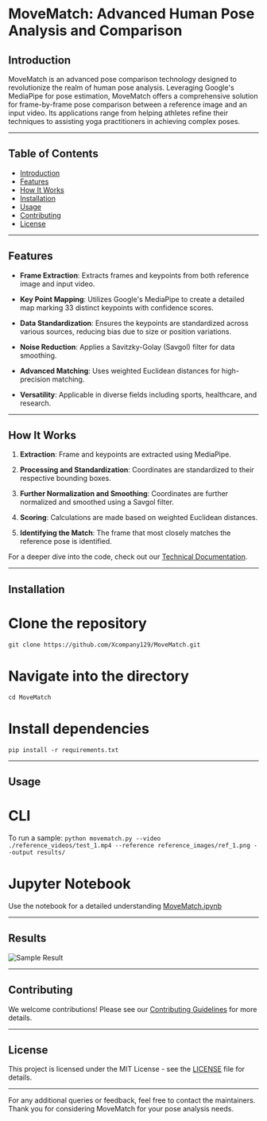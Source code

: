 # MoveMatch: Advanced Human Pose Analysis and Comparison 

## Introduction
MoveMatch is an advanced pose comparison technology designed to revolutionize the realm of human pose analysis. Leveraging Google's MediaPipe for pose estimation, MoveMatch offers a comprehensive solution for frame-by-frame pose comparison between a reference image and an input video. Its applications range from helping athletes refine their techniques to assisting yoga practitioners in achieving complex poses.

---

## Table of Contents
- [Introduction](#introduction)
- [Features](#features)
- [How It Works](#how-it-works)
- [Installation](#installation)
- [Usage](#usage)
- [Contributing](#contributing)
- [License](#license)

---

## Features

- **Frame Extraction**: Extracts frames and keypoints from both reference image and input video.
  
- **Key Point Mapping**: Utilizes Google's MediaPipe to create a detailed map marking 33 distinct keypoints with confidence scores.

- **Data Standardization**: Ensures the keypoints are standardized across various sources, reducing bias due to size or position variations.
  
- **Noise Reduction**: Applies a Savitzky-Golay (Savgol) filter for data smoothing.

- **Advanced Matching**: Uses weighted Euclidean distances for high-precision matching.

- **Versatility**: Applicable in diverse fields including sports, healthcare, and research.

---

## How It Works

1. **Extraction**: Frame and keypoints are extracted using MediaPipe.
  
2. **Processing and Standardization**: Coordinates are standardized to their respective bounding boxes.

3. **Further Normalization and Smoothing**: Coordinates are further normalized and smoothed using a Savgol filter.

4. **Scoring**: Calculations are made based on weighted Euclidean distances.

5. **Identifying the Match**: The frame that most closely matches the reference pose is identified.

For a deeper dive into the code, check out our [Technical Documentation](LINK_HERE).

---

## Installation

# Clone the repository
```git clone https://github.com/Xcompany129/MoveMatch.git```

# Navigate into the directory
```cd MoveMatch```

# Install dependencies
```pip install -r requirements.txt```

---

## Usage

# CLI
To run a sample:
```python movematch.py --video ./reference_videos/test_1.mp4 --reference reference_images/ref_1.png --output results/```

# Jupyter Notebook
Use the notebook for a detailed understanding [MoveMatch.ipynb](MoveMatch.ipynb)

---

## Results

![Sample Result](https://github.com/Xcompany129/MoveMatch/blob/main/site_files/result.png)

---

## Contributing

We welcome contributions! Please see our [Contributing Guidelines](CONTRIBUTING.md) for more details.

---

## License

This project is licensed under the MIT License - see the [LICENSE](LICENSE) file for details.

---

For any additional queries or feedback, feel free to contact the maintainers. Thank you for considering MoveMatch for your pose analysis needs.


